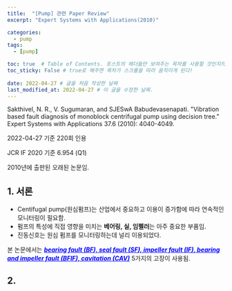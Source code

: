 ```yaml
---
title:  "[Pump] 관련 Paper Review"
excerpt: "Expert Systems with Applications(2010)"

categories:
  - pump
tags:
  - [pump]

toc: true  # Table of Contents. 포스트의 헤더들만 보여주는 목차를 사용할 것인지의 여부. ture 로 해주면 포스트의 목차가 보이게 된다.
toc_sticky: False # true로 해주면 목차가 스크롤을 따라 움직이게 된다!
 
date: 2022-04-27 # 글을 처음 작성한 날짜
last_modified_at: 2022-04-27 # 이 글을 수정한 날짜.
---
```


Sakthivel, N. R., V. Sugumaran, and SJESwA Babudevasenapati. "Vibration based fault diagnosis of monoblock centrifugal pump using decision tree." Expert Systems with Applications 37.6 (2010): 4040-4049.

2022-04-27 기준 220회 인용

JCR IF 2020 기준 6.954 (Q1)

2010년에 출판된 오래된 논문임.

## 1. 서론

  - Centifugal pump(원심펌프)는 산업에서 중요하고 이용이 증가함에 따라 연속적인 모니터링이 필요함.
  - 펌프의 특성에 직접 영향을 미치는 **베어링, 실, 임펠러**는 아주 중요한 부품임.
  - 진동신호는 원심 펌프를 모니터링하는데 널리 이용되었다.
  
  본 논문에서는 ***<span style="color:blue"><u>bearing fault (BF), seal fault (SF), impeller fault (IF), bearing and impeller fault (BFIF), cavitation (CAV)</u></span>*** 5가지의 고장이 사용됨.
  
## 2. 
